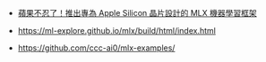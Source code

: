 

* [蘋果不忍了！推出專為 Apple Silicon 晶片設計的 MLX 機器學習框架](https://technews.tw/2023/12/07/apple-launches-mlx-machine-learning-framework-for-apple-silicon/)

* https://ml-explore.github.io/mlx/build/html/index.html

* https://github.com/ccc-ai0/mlx-examples/

